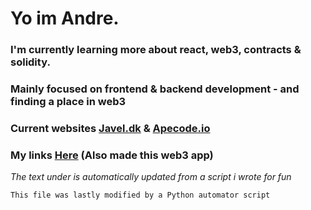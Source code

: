 #  Yo im Andre.
###  I'm currently learning more about react, web3, contracts & solidity.
###  Mainly focused on frontend & backend development - and finding a place in web3
###  Current websites [Javel.dk](http://javel.dk) & [Apecode.io](https://apecode.io)
###  My links [Here](https://white-wood-2317.on.fleek.co/u/1CY) (Also made this web3 app)




_The text under is automatically updated from a script i wrote for fun_
```
This file was lastly modified by a Python automator script
```
